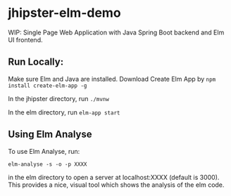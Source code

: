 # jhipster-elm-demo
WIP: Single Page Web Application with Java Spring Boot backend and Elm UI frontend.


## Run Locally:

Make sure Elm and Java are installed.
Download Create Elm App by `npm install create-elm-app -g`

In the jhipster directory, run `./mvnw`

In the elm directory, run `elm-app start`

## Using Elm Analyse

To use Elm Analyse, run:

`elm-analyse -s -o -p XXXX`

in the elm directory to open a server at localhost:XXXX (default is 3000). This provides a nice, visual tool which shows the analysis of the elm code.
